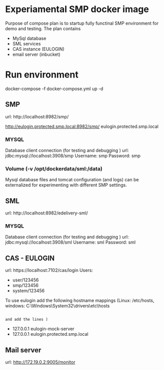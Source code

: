 # Experiamental SMP docker image
Purpose of compose plan is to startup fully functinal SMP environment for demo and testing. The plan contains 
 - MySql database
 - SML services
 - CAS instance (EULOGIN)
 - email server (inbucket)


# Run environment
docker-compose -f docker-compose.yml up -d 


## SMP 
url: http://localhost:8982/smp/

http://eulogin.protected.smp.local:8982/smp/
eulogin.protected.smp.local

### MYSQL 
Database client connection (for testing and debugging )
url: jdbc:mysql://localhost:3908/smp
Username: smp
Password: smp

### Volume (-v /opt/dockerdata/sml:/data)
Mysql database files and tomcat configuration (and logs) can be externalized for experimenting with different SMP settings.


## SML 
url: http://localhost:8982/edelivery-sml/

### MYSQL 
Database client connection (for testing and debugging )
url: jdbc:mysql://localhost:3908/sml
Username: sml
Password: sml

## CAS - EULOGIN 
url: https://localhost:7102/cas/login
Users:
 - user/123456
 - smp/123456
 - system/123456

 To use eulogin add the following hostname mappings (Linux: /etc/hosts, windows: C:\Windows\System32\drivers\etc\hosts
                                                                                 
                                                                                 and add the lines )
 - 127.0.0.1 eulogin-mock-server
 - 127.0.0.1 eulogin.protected.smp.local


## Mail server
url: http://172.19.0.2:9005/monitor 

